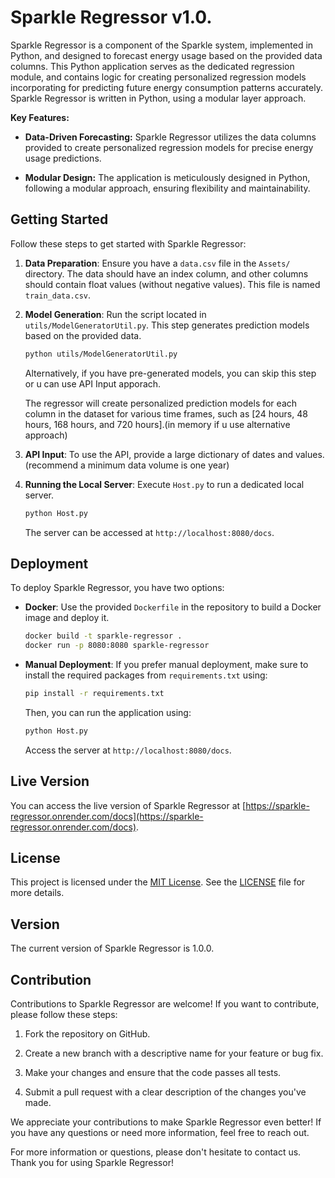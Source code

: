 # Sparkle Regressor v1.0.
Sparkle Regressor is a component of the Sparkle system, implemented in Python, and designed to forecast energy usage based on the provided data columns. This Python application serves as the dedicated regression module, and contains logic for creating personalized regression models incorporating for predicting future energy consumption patterns accurately. Sparkle Regressor is written in Python, using a modular layer approach.

**Key Features:**

- **Data-Driven Forecasting:** Sparkle Regressor utilizes the data columns provided to create personalized regression models for precise energy usage predictions.

- **Modular Design:** The application is meticulously designed in Python, following a modular approach, ensuring flexibility and maintainability.

## Getting Started

Follow these steps to get started with Sparkle Regressor:

1. **Data Preparation**: Ensure you have a `data.csv` file in the `Assets/` directory. The data should have an index column, and other columns should contain float values (without negative values). This file is named `train_data.csv`.

2. **Model Generation**: Run the script located in `utils/ModelGeneratorUtil.py`. This step generates prediction models based on the provided data.

   ```bash
   python utils/ModelGeneratorUtil.py
   ```

   Alternatively, if you have pre-generated models, you can skip this step or u can use API Input apporach.
   
   The regressor will create personalized prediction models for each column in the dataset for various time frames, such as [24 hours, 48 hours, 168 hours, and 720 hours].(in memory if u use alternative approach)

3. **API Input**: To use the API, provide a large dictionary of dates and values.(recommend a minimum data volume is one year)

4. **Running the Local Server**: Execute `Host.py` to run a dedicated local server.

   ```bash
   python Host.py
   ```

   The server can be accessed at `http://localhost:8080/docs`.

## Deployment

To deploy Sparkle Regressor, you have two options:

- **Docker**: Use the provided `Dockerfile` in the repository to build a Docker image and deploy it.

   ```bash
   docker build -t sparkle-regressor .
   docker run -p 8080:8080 sparkle-regressor
   ```

- **Manual Deployment**: If you prefer manual deployment, make sure to install the required packages from `requirements.txt` using:

   ```bash
   pip install -r requirements.txt
   ```

   Then, you can run the application using:

   ```bash
   python Host.py
   ```

   Access the server at `http://localhost:8080/docs`.

## Live Version

You can access the live version of Sparkle Regressor at [https://sparkle-regressor.onrender.com/docs](https://sparkle-regressor.onrender.com/docs).

## License

This project is licensed under the [MIT License](LICENSE.md). See the [LICENSE](LICENSE.md) file for more details.

## Version

The current version of Sparkle Regressor is 1.0.0.

## Contribution

Contributions to Sparkle Regressor are welcome! If you want to contribute, please follow these steps:

1. Fork the repository on GitHub.

2. Create a new branch with a descriptive name for your feature or bug fix.

3. Make your changes and ensure that the code passes all tests.

4. Submit a pull request with a clear description of the changes you've made.

We appreciate your contributions to make Sparkle Regressor even better! If you have any questions or need more information, feel free to reach out.

For more information or questions, please don't hesitate to contact us. Thank you for using Sparkle Regressor!
